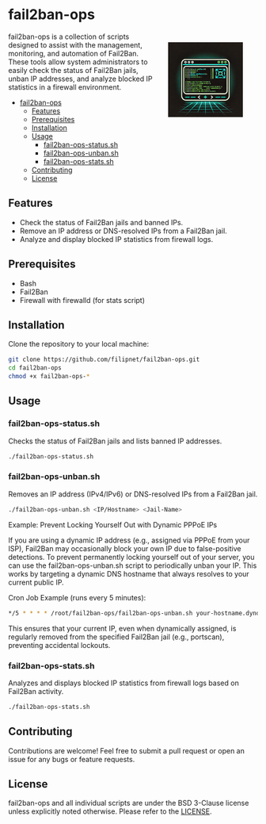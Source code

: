 # fail2ban-ops
<img src="images/logo.webp" alt="Logo" width="30%" align="right" hspace="30" vspace="20"/>
fail2ban-ops is a collection of scripts designed to assist with the management, monitoring, and automation of Fail2Ban. These tools allow system administrators to easily check the status of Fail2Ban jails, unban IP addresses, and analyze blocked IP statistics in a firewall environment. 

<!-- TOC -->

- [fail2ban-ops](#fail2ban-ops)
    - [Features](#features)
    - [Prerequisites](#prerequisites)
    - [Installation](#installation)
    - [Usage](#usage)
        - [fail2ban-ops-status.sh](#fail2ban-ops-statussh)
        - [fail2ban-ops-unban.sh](#fail2ban-ops-unbansh)
        - [fail2ban-ops-stats.sh](#fail2ban-ops-statssh)
    - [Contributing](#contributing)
    - [License](#license)

<!-- /TOC -->

## Features
- Check the status of Fail2Ban jails and banned IPs.
- Remove an IP address or DNS-resolved IPs from a Fail2Ban jail.
- Analyze and display blocked IP statistics from firewall logs.

## Prerequisites
- Bash
- Fail2Ban
- Firewall with firewalld (for stats script)

## Installation
Clone the repository to your local machine:

```bash
git clone https://github.com/filipnet/fail2ban-ops.git
cd fail2ban-ops
chmod +x fail2ban-ops-*
```

## Usage

### fail2ban-ops-status.sh
Checks the status of Fail2Ban jails and lists banned IP addresses.

```bash
./fail2ban-ops-status.sh
```

### fail2ban-ops-unban.sh
Removes an IP address (IPv4/IPv6) or DNS-resolved IPs from a Fail2Ban jail.

```bash
./fail2ban-ops-unban.sh <IP/Hostname> <Jail-Name>
```

Example: Prevent Locking Yourself Out with Dynamic PPPoE IPs

If you are using a dynamic IP address (e.g., assigned via PPPoE from your ISP), Fail2Ban may occasionally block your own IP due to false-positive detections. To prevent permanently locking yourself out of your server, you can use the fail2ban-ops-unban.sh script to periodically unban your IP. This works by targeting a dynamic DNS hostname that always resolves to your current public IP.

Cron Job Example (runs every 5 minutes):

```bash
*/5 * * * * /root/fail2ban-ops/fail2ban-ops-unban.sh your-hostname.dyndns.org portscan >/dev/null 2>&1
```
This ensures that your current IP, even when dynamically assigned, is regularly removed from the specified Fail2Ban jail (e.g., portscan), preventing accidental lockouts.

### fail2ban-ops-stats.sh
Analyzes and displays blocked IP statistics from firewall logs based on Fail2Ban activity.

```bash
./fail2ban-ops-stats.sh
```

## Contributing
Contributions are welcome! Feel free to submit a pull request or open an issue for any bugs or feature requests.

## License
fail2ban-ops and all individual scripts are under the BSD 3-Clause license unless explicitly noted otherwise. Please refer to the [LICENSE](LICENSE).

